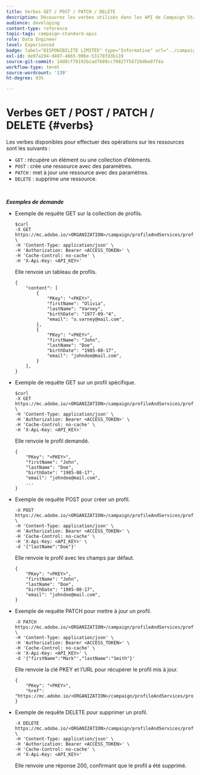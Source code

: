 ```yaml
---
title: Verbes GET / POST / PATCH / DELETE
description: Découvrez les verbes utilisés dans les API de Campaign Standard.
audience: developing
content-type: reference
topic-tags: campaign-standard-apis
role: Data Engineer
level: Experienced
badge: label="DISPONIBILITÉ LIMITÉE" type="Informative" url="../campaign-standard-migration-home.md" tooltip="Limité aux utilisateurs migrés Campaign Standard"
exl-id: de97a194-d497-4665-906e-53178fd3b119
source-git-commit: 14d8cf78192bcad7b89cc70827f5672bd6e07f4a
workflow-type: tm+mt
source-wordcount: '139'
ht-degree: 93%

---
```


# Verbes GET / POST / PATCH / DELETE {#verbs}

Les verbes disponibles pour effectuer des opérations sur les ressources sont les suivants :

* `GET` : récupère un élément ou une collection d’éléments.
* `POST` : crée une ressource avec des paramètres.
* `PATCH` : met à jour une ressource avec des paramètres.
* `DELETE` : supprime une ressource.

<!-- ajouter codes retour -->

<br/>

***Exemples de demande***

* Exemple de requête GET sur la collection de profils.


  ```
  $curl  
  -X GET https://mc.adobe.io/<ORGANIZATION>/campaign/profileAndServices/profile \
  -H 'Content-Type: application/json' \
  -H 'Authorization: Bearer <ACCESS_TOKEN>' \
  -H 'Cache-Control: no-cache' \
  -H 'X-Api-Key: <API_KEY>'
  ```

  Elle renvoie un tableau de profils.


  ```
  {
      "content": [
          {
              "PKey": "<PKEY>",
              "firstName": "Olivia",
              "lastName": "Varney",
              "birthDate": "1977-09-°4",
              "email": "o.varney@mail.com",
          },
          {
              "PKey": "<PKEY>",
              "firstName": "John",
              "lastName": "Doe",
              "birthDate": "1985-08-17",
              "email": "johndoe@mail.com",
          }
      ],
  }
  ```

* Exemple de requête GET sur un profil spécifique.


  ```
  $curl  
  -X GET https://mc.adobe.io/<ORGANIZATION>/campaign/profileAndServices/profile/<PKEY> \
  -H 'Content-Type: application/json' \
  -H 'Authorization: Bearer <ACCESS_TOKEN>' \
  -H 'Cache-Control: no-cache' \
  -H 'X-Api-Key: <API_KEY>'
  ```

  Elle renvoie le profil demandé.


  ```
  {
      "PKey": "<PKEY>",
      "firstName": "John",
      "lastName": "Doe",
      "birthDate": "1985-08-17",
      "email": "johndoe@mail.com",
      ...
  }
  ```

* Exemple de requête POST pour créer un profil.


  ```
  -X POST https://mc.adobe.io/<ORGANIZATION>/campaign/profileAndServices/profile \
  -H 'Content-Type: application/json' \
  -H 'Authorization: Bearer <ACCESS_TOKEN>' \
  -H 'Cache-Control: no-cache' \
  -H 'X-Api-Key: <API_KEY>' \
  -d '{"lastName":"Doe"}'
  ```

  Elle renvoie le profil avec les champs par défaut.

  ```
  {
      "PKey": "<PKEY>",
      "firstName": "John",
      "lastName": "Doe",
      "birthDate": "1985-08-17",
      "email": "johndoe@mail.com",
  }
  ```

* Exemple de requête PATCH pour mettre à jour un profil.

  ```
  -X PATCH https://mc.adobe.io/<ORGANIZATION>/campaign/profileAndServices/profile/<PKEY> \
  -H 'Content-Type: application/json' \
  -H 'Authorization: Bearer <ACCESS_TOKEN>' \
  -H 'Cache-Control: no-cache' \
  -H 'X-Api-Key: <API_KEY>' \
  -d '{"firstName":"Mark"',"lastName":"Smith"}'
  ```

  Elle renvoie la clé PKEY et l’URL pour récupérer le profil mis à jour.

  ```
  {
      "PKey": "<PKEY>",
      "href": "https://mc.adobe.io/<ORGANIZATION>/campaign/profileAndServices/profile/<PKEY>"
  }
  ```

* Exemple de requête DELETE pour supprimer un profil.

  ```
  -X DELETE https://mc.adobe.io/<ORGANIZATION>/campaign/profileAndServices/profile/<PKEY> \
  -H 'Content-Type: application/json' \
  -H 'Authorization: Bearer <ACCESS_TOKEN>' \
  -H 'Cache-Control: no-cache' \
  -H 'X-Api-Key: <API_KEY>'
  ```

  Elle renvoie une réponse 200, confirmant que le profil a été supprimé.
